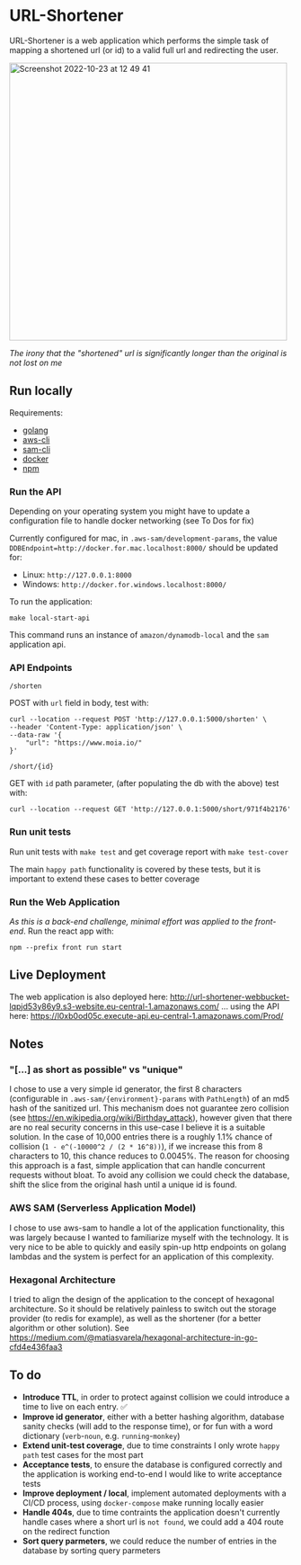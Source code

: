 # URL-Shortener

URL-Shortener is a web application which performs the simple task of mapping a shortened url (or id) to a valid full url and redirecting the user.

<img width="494" alt="Screenshot 2022-10-23 at 12 49 41" src="https://user-images.githubusercontent.com/88666178/197388434-4d5fcf25-bfd9-4343-a663-77341e481886.png">

_The irony that the "shortened" url is significantly longer than the original is not lost on me_

## Run locally

Requirements:

- [golang](https://go.dev/)
- [aws-cli](https://aws.amazon.com/cli/)
- [sam-cli](https://docs.aws.amazon.com/serverless-application-model/latest/developerguide/serverless-sam-cli-install.html)
- [docker](https://www.docker.com/)
- [npm](https://www.npmjs.com/)

### Run the API

Depending on your operating system you might have to update a configuration file to handle docker networking (see To Dos for fix)

Currently configured for mac, in `.aws-sam/development-params`, the value `DDBEndpoint=http://docker.for.mac.localhost:8000/` should be updated for:

- Linux: `http://127.0.0.1:8000`
- Windows: `http://docker.for.windows.localhost:8000/`

To run the application:

```shell
make local-start-api
```

This command runs an instance of `amazon/dynamodb-local` and the `sam` application api.

### API Endpoints

`/shorten`

POST with `url` field in body, test with:

```shell
curl --location --request POST 'http://127.0.0.1:5000/shorten' \
--header 'Content-Type: application/json' \
--data-raw '{
    "url": "https://www.moia.io/"
}'
```

`/short/{id}`

GET with `id` path parameter, (after populating the db with the above) test with:

```shell
curl --location --request GET 'http://127.0.0.1:5000/short/971f4b2176'
```

### Run unit tests

Run unit tests with `make test` and get coverage report with `make test-cover`

The main `happy path` functionality is covered by these tests, but it is important to extend these cases to better coverage

### Run the Web Application

_As this is a back-end challenge, minimal effort was applied to the front-end_. Run the react app with:

```shell
npm --prefix front run start
```

## Live Deployment

The web application is also deployed here: http://url-shortener-webbucket-lqpjd53y86y9.s3-website.eu-central-1.amazonaws.com/
... using the API here: https://l0xb0od05c.execute-api.eu-central-1.amazonaws.com/Prod/

## Notes

### "[...] as short as possible" vs "unique"

I chose to use a very simple id generator, the first 8 characters (configurable in `.aws-sam/{environment}-params` with `PathLength`) of an md5 hash of the sanitized url. This mechanism does not guarantee zero collision (see https://en.wikipedia.org/wiki/Birthday_attack), however given that there are no real security concerns in this use-case I believe it is a suitable solution. In the case of 10,000 entries there is a roughly 1.1% chance of collision (`1 - e^(-10000^2 / (2 * 16^8))`), if we increase this from 8 characters to 10, this chance reduces to 0.0045%.
The reason for choosing this approach is a fast, simple application that can handle concurrent requests without bloat.
To avoid any collision we could check the database, shift the slice from the original hash until a unique id is found.

### AWS SAM (Serverless Application Model)

I chose to use aws-sam to handle a lot of the application functionality, this was largely because I wanted to familiarize myself with the technology. It is very nice to be able to quickly and easily spin-up http endpoints on golang lambdas and the system is perfect for an application of this complexity.

### Hexagonal Architecture

I tried to align the design of the application to the concept of hexagonal architecture. So it should be relatively painless to switch out the storage provider (to redis for example), as well as the shortener (for a better algorithm or other solution).
See https://medium.com/@matiasvarela/hexagonal-architecture-in-go-cfd4e436faa3

## To do

- **Introduce TTL**, in order to protect against collision we could introduce a time to live on each entry. ✅
- **Improve id generator**, either with a better hashing algorithm, database sanity checks (will add to the response time), or for fun with a word dictionary (`verb`-`noun`, e.g. `running`-`monkey`)
- **Extend unit-test coverage**, due to time constraints I only wrote `happy path` test cases for the most part
- **Acceptance tests**, to ensure the database is configured correctly and the application is working end-to-end I would like to write acceptance tests
- **Improve deployment / local**, implement automated deployments with a CI/CD process, using `docker-compose` make running locally easier
- **Handle 404s**, due to time contraints the application doesn't currently handle cases where a short url is `not found`, we could add a 404 route on the redirect function
- **Sort query parmeters**, we could reduce the number of entries in the database by sorting query parmeters
